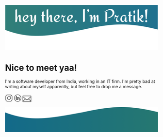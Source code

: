 <img src="https://github.com/praaatik/praaatik/blob/master/header.png">

# Nice to meet yaa! 

I'm a software developer from India, working in an IT firm. I'm pretty bad at writing about myself apparently, but feel free to drop me a message. 

<a href="https://www.instagram.com/praaatiik"><img src="https://github.com/praaatik/praaatik/blob/master/instagram-3d.gif" width="25px" height="25px" /></a>
<a href="https://www.linkedin.com/in/pratik1320/"><img src="https://github.com/praaatik/praaatik/blob/master/linkedin-circled-shake.gif" width="25px" height="25px" /></a>
<a href="mailto:pratikkulkarni1307@gmail.com"><img src="https://github.com/praaatik/praaatik/blob/master/subscribe-1.gif" width="28px" height="28px" /></a>


<img src="https://github.com/praaatik/praaatik/blob/master/footer.png">
